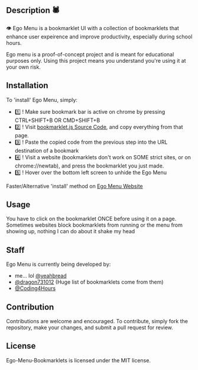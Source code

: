 ## Description 🕷
👁 Ego Menu is a bookmarklet UI with a collection of bookmarklets that enhance user expeirence and improve productivity, especially during school hours.

Ego menu is a proof-of-concept project and is meant for educational purposes only. Using this project means you understand you're using it at your own risk.



## Installation
To 'install' Ego Menu, simply:
- 1️⃣ ! Make sure bookmark bar is active on chrome by pressing CTRL+SHIFT+B OR CMD+SHIFT+B
- 2️⃣ ! Visit [bookmarklet.js Source Code](https://raw.githubusercontent.com/yeahbread/Ego-Menu-Bookmarklets/main/bookmarklet.js), and copy everything from that page.
- 3️⃣ ! Paste the copied code from the previous step into the URL destination of a bookmark
- 4️⃣ ! Visit a website (bookmarklets don't work on SOME strict sites, or on chrome://newtab), and press the bookmarklet you just made.
- 5️⃣ ! Hover over the bottom left screen to unhide the Ego Menu


Faster/Alternative 'install' method on [Ego Menu Website](https://yeahbread.github.io/#ego-menu)
## Usage
 You have to click on the bookmarklet ONCE before using it on a page. Sometimes websites block bookmarklets from running or the menu from showing up, nothing I can do about it shake my head

## Staff
Ego Menu is currently being developed by:
- me... lol [@yeahbread](https://github.com/yeahbread)
- [@dragon731012](https://github.com/dragon731012) (Huge list of bookmarklets come from them)
- [@Coding4Hours](https://github.com/Coding4Hours) 


## Contribution
Contributions are welcome and encouraged. To contribute, simply fork the repository, make your changes, and submit a pull request for review.

## License 
Ego-Menu-Bookmarklets is licensed under the MIT license.
